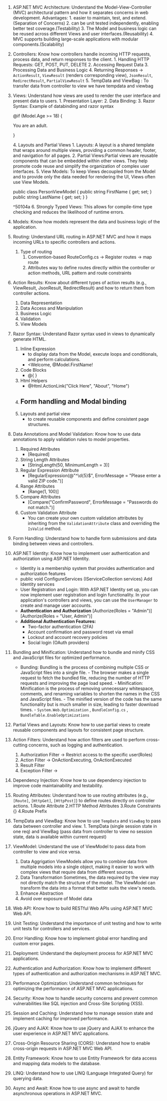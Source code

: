 1. ASP.NET MVC Architecture: Understand the Model-View-Controller (MVC) architectural pattern and how it separates concerns in web development.
	    Advantages:
	    1. easier to maintain, test, and extend.(Separation of Concerns)
	    2. can be unit tested independently, enabling better test coverage.(Testability)
	    3. The Model and business logic can be reused across different Views and user interfaces.(Reusability)
	    4. MVC supports building large-scale applications with modular components.(Scalability)    
2. Controllers: Know how controllers handle incoming HTTP requests, process data, and return responses to the client.
	    1. Handling HTTP Requests: GET, POST, PUT, DELETE
	    2. Accessing Request Data
	    3. Processing Data and Business Logic
	    4. Returning Responses -> `ActionResult`, `ViewResult` (renders corresponding view), `JsonResult`, `RedirectResult`, `PartialViewResult`
	    5. TempData and ViewBag : To transfer data from controller to view we have tempdata and viewbag
3. Views: Understand how views are used to render the user interface and present data to users.
	    1. Presentation Layer:
	    2. Data Binding:
	    3. Razor Syntax:
	    Example of databinding and razor syntax
		    <p> @if (Model.Age >= 18) { <p>You are an adult.<p> } </p>
		4. Layouts and Partial Views
			1. Layouts: A layout is a shared template that wraps around multiple views, providing a common header, footer, and navigation for all pages.
			2. Partial Views:Partial views are reusable components that can be embedded within other views. They help promote code reuse and simplify the organization of complex user interfaces.
		5. View Models: To keep Views decoupled from the Model and to provide only the data needed for rendering the UI, Views often use View Models.
		   <p> public class PersonViewModel { public string FirstName { get; set; } public string LastName { get; set; } }</p> ^50104a
	 6. Strongly Typed Views:  This allows for compile-time type checking and reduces the likelihood of runtime errors.
4. Models: Know how models represent the data and business logic of the application.
5. Routing: Understand URL routing in ASP.NET MVC and how it maps incoming URLs to specific controllers and actions.
	1.  Type of routing
		1. Convention-based 
			RouteConfig.cs -> Register routes -> map route
		2. Attributes
			way to define routes directly within the controller or action methods, 
			URL pattern and route constraints
6. Action Results: Know about different types of action results (e.g., ViewResult, JsonResult, RedirectResult) and how to return them from controller actions.
	 1. Data Representation
	 2. Data Access and Manipulation
	 3. Business Logic
	 4. Validation
	 5. View Models
7. Razor Syntax: Understand Razor syntax used in views to dynamically generate HTML.
    1. Inline Expression
        - to display data from the Model, execute loops and conditionals, and perform calculations.
        - <Welcome, @Model.FirstName!
    1. Code Blocks 
        - @{ }
    2. Html Helpers
        - @Html.ActionLink("Click Here", "About", "Home")
    3. Form handling and Modal binding
        - 
    4. Layouts and partial view
        - to create reusable components and define consistent page structures.
8. Data Annotations and Model Validation: Know how to use data annotations to apply validation rules to model properties.
    1. Required Attributes
        - [Required]
    2. String Length Attributes
       - [StringLength(50, MinimumLength = 3)]
    3. Regular Expression Attribute
       - [RegularExpression(@"^\d{5}$", ErrorMessage = "Please enter a valid ZIP code.")]
    4. Range Attributes
       - [Range(1, 100)]
    5. Compare Attributes
       - [Compare("ConfirmPassword", ErrorMessage = "Passwords do not match.")]
    6. Custom Validation Attribute
       - You can create your own custom validation attributes by inheriting from the `ValidationAttribute` class and overriding the `IsValid` method.
9. Form Handling: Understand how to handle form submissions and data binding between views and controllers.
    
10. ASP.NET Identity: Know how to implement user authentication and authorization using ASP.NET Identity.
     -  Identity is a membership system that provides authentication and authorization features
     -  public void ConfigureServices (IServiceCollection services) Add Identity services
     -  User Registration and Login: With ASP.NET Identity set up, you can now implement user registration and login functionality. In your application's controllers and views, you can use the `UserManager` to create and manage user accounts.
     - **Authentication and Authorization**
        [Authorize(Roles = "Admin")]
        [Authorize(Roles = "User, Admin")]
     - **Additional Authentication Features:**
         - Two-factor authentication (2FA)
         - Account confirmation and password reset via email
         - Lockout and account recovery policies
         - Social login (OAuth providers)
11. Bundling and Minification: Understand how to bundle and minify CSS and JavaScript files for optimized performance.

	   - Bunding: Bundling is the process of combining multiple CSS or JavaScript files into a single file. 
	    - The browser makes a single request to fetch the bundled file, reducing the number of HTTP requests and improving the page load speed.
	    - Minification: Minification is the process of removing unnecessary whitespace, comments, and renaming variables to shorten the names in the CSS and JavaScript files. 
	    - The minified version of the code has the same functionality but is much smaller in size, leading to faster download times.
	    - `System.Web.Optimization`  , `BundleConfig.cs` , `BundleTable.EnableOptimizations`
12. Partial Views and Layouts: Know how to use partial views to create reusable components and layouts for consistent page structure.
    
13. Action Filters: Understand how action filters are used to perform cross-cutting concerns, such as logging and authentication.
     1. Authorization Filter -> Restrict access to the specific user(Roles)
     2. Action Filter -> OnActionExecuting, OnActionExecuted
     3. Result Filter
     4. Exception Filter -> 
    
14. Dependency Injection: Know how to use dependency injection to improve code maintainability and testability.
    
15. Routing Attributes: Understand how to use routing attributes (e.g., `[Route]`, `[HttpGet]`, `[HttpPost]`) to define routes directly on controller actions.
      1.Route Attribute
      2.HTTP Method Attributes
      3.Route Constraints {}
      4.Route Prefix 
1. TempData and ViewBag: Know how to use `TempData` and `ViewBag` to pass data between controller and view.
	    1. TempData (single session state in one req) and ViewBag (pass data from controller to view no session state, data is available within current request)
2. ViewModel: Understand the use of ViewModel to pass data from controller to view and vice versa.
    1. Data Aggrigation
           ViewModels allow you to combine data from multiple models into a single object, making it easier to work with complex views that require data from different sources.
    2. Data Transformation
	    Sometimes, the data required by the view may not directly match the structure of the model. The ViewModel can transform the data into a format that better suits the view's needs.
    3. Enhance Abstraction
    4. Avoid over exposure of Model data
3. Web API: Know how to build RESTful Web APIs using ASP.NET MVC Web API.
    
19. Unit Testing: Understand the importance of unit testing and how to write unit tests for controllers and services.
    
20. Error Handling: Know how to implement global error handling and custom error pages.
    
21. Deployment: Understand the deployment process for ASP.NET MVC applications.
    
22. Authentication and Authorization: Know how to implement different types of authentication and authorization mechanisms in ASP.NET MVC.
    
23. Performance Optimization: Understand common techniques for optimizing the performance of ASP.NET MVC applications.
    
24. Security: Know how to handle security concerns and prevent common vulnerabilities like SQL injection and Cross-Site Scripting (XSS).
    
25. Session and Caching: Understand how to manage session state and implement caching for improved performance.
    
26. jQuery and AJAX: Know how to use jQuery and AJAX to enhance the user experience in ASP.NET MVC applications.
    
27. Cross-Origin Resource Sharing (CORS): Understand how to enable cross-origin requests in ASP.NET MVC Web API.
    
28. Entity Framework: Know how to use Entity Framework for data access and mapping data models to the database.
    
29. LINQ: Understand how to use LINQ (Language Integrated Query) for querying data.
    
30. Async and Await: Know how to use async and await to handle asynchronous operations in ASP.NET MVC.
